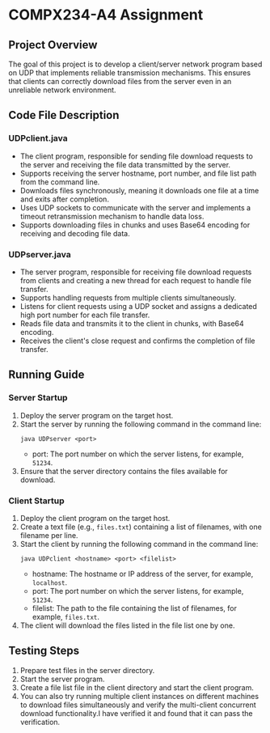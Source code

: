 # COMPX234-A4 Assignment

## Project Overview
The goal of this project is to develop a client/server network program based on UDP that implements reliable transmission mechanisms. This ensures that clients can correctly download files from the server even in an unreliable network environment.

## Code File Description
### UDPclient.java
- The client program, responsible for sending file download requests to the server and receiving the file data transmitted by the server.
- Supports receiving the server hostname, port number, and file list path from the command line.
- Downloads files synchronously, meaning it downloads one file at a time and exits after completion.
- Uses UDP sockets to communicate with the server and implements a timeout retransmission mechanism to handle data loss.
- Supports downloading files in chunks and uses Base64 encoding for receiving and decoding file data.

### UDPserver.java
- The server program, responsible for receiving file download requests from clients and creating a new thread for each request to handle file transfer.
- Supports handling requests from multiple clients simultaneously.
- Listens for client requests using a UDP socket and assigns a dedicated high port number for each file transfer.
- Reads file data and transmits it to the client in chunks, with Base64 encoding.
- Receives the client's close request and confirms the completion of file transfer.

## Running Guide
### Server Startup
1. Deploy the server program on the target host.
2. Start the server by running the following command in the command line:
   ```
   java UDPserver <port>
   ```
   - port: The port number on which the server listens, for example, `51234`.
3. Ensure that the server directory contains the files available for download.

### Client Startup
1. Deploy the client program on the target host.
2. Create a text file (e.g., `files.txt`) containing a list of filenames, with one filename per line.
3. Start the client by running the following command in the command line:
   ```
   java UDPclient <hostname> <port> <filelist>
   ```
   - hostname: The hostname or IP address of the server, for example, `localhost`.
   - port: The port number on which the server listens, for example, `51234`.
   - filelist: The path to the file containing the list of filenames, for example, `files.txt`.
4. The client will download the files listed in the file list one by one.

## Testing Steps
1. Prepare test files in the server directory.
2. Start the server program.
3. Create a file list file in the client directory and start the client program.
4. You can also try running multiple client instances on different machines to download files simultaneously and verify the multi-client concurrent download functionality.I have verified it and found that it can pass the verification.
